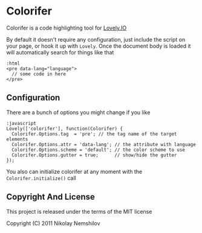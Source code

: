 # Colorifer

Colorifer is a code highlighting tool for [Lovely.IO](http://lovely.io)

By default it doesn't require any configuration, just include the script on
your page, or hook it up with `Lovely`. Once the document body is loaded it
will automatically search for things like that

    :html
    <pre data-lang="language">
      // some code in here
    </pre>



## Configuration

There are a bunch of options you might change if you like

    :javascript
    Lovely(['colorifer'], function(Colorifer) {
      Colorifer.Options.tag  = 'pre'; // the tag name of the target elements
      Colorifer.Options.attr = 'data-lang'; // the attribute with language
      Colorifer.Options.scheme = 'default'; // the color scheme to use
      Colorifer.Options.gutter = true;      // show/hide the gutter
    });

You also can initialize colorifer at any moment with the `Colorifer.initialize()` call


## Copyright And License

This project is released under the terms of the MIT license

Copyright (C) 2011 Nikolay Nemshilov